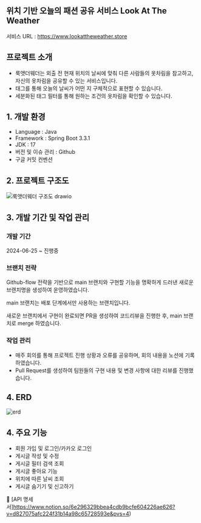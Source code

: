 ## 위치 기반 오늘의 패션 공유 서비스 Look At The Weather
서비스 URL : https://www.lookattheweather.store

## 프로젝트 소개

- 룩앳더웨더는 외출 전 현재 위치의 날씨에 맞춰 다른 사람들의 옷차림을 참고하고, 자신의 옷차림을 공유할 수 있는 서비스입니다.
- 태그를 통해 오늘의 날씨가 어떤 지 구체적으로 표현할 수 있습니다.
- 세분화된 태그 필터를 통해 원하는 조건의 옷차림을 확인할 수 있습니다.

## 1. 개발 환경

- Language : Java
- Framework : Spring Boot 3.3.1
- JDK : 17
- 버전 및 이슈 관리 : Github
- 구글 커밋 컨벤션

## 2. 프로젝트 구조도

![룩앳더웨더 구조도 drawio](https://github.com/user-attachments/assets/4474c3d9-2276-4bd8-8280-bb293d695867)

## 3. 개발 기간 및 작업 관리

### 개발 기간
2024-06-25 ~ 진행중

### 브랜치 전략
Github-flow 전략을 기반으로 main 브랜치와 구현할 기능을 명확하게 드러낸 새로운 브랜치명을 생성하여 운영하였습니다.

main 브랜치는 배포 단계에서만 사용하는 브랜치입니다.

새로운 브랜치에서 구현이 완료되면 PR을 생성하여 코드리뷰을 진행한 후, main 브랜치로 merge 하였습니다.

### 작업 관리
- 매주 회의를 통해 프로젝트 진행 상황과 오류를 공유하며, 회의 내용을 노션에 기록하였습니다.
- Pull Request를 생성하여 팀원들의 구현 내용 및 변경 사항에 대한 리뷰를 진행했습니다.

## 4. ERD

![erd](https://github.com/user-attachments/assets/70286034-0637-472d-8a30-5758214bc573)

## 4. 주요 기능
- 회원 가입 및 로그인/카카오 로그인
- 게시글 작성 및 수정
- 게시글 필터 검색 조회
- 게시글 좋아요 기능
- 위치에 따른 날씨 조회
- 게시글 숨기기 및 신고하기

📌 [API 명세서]https://www.notion.so/6e296329bbea4cdb9bcfe604226ae626?v=d827075afc224f31b14a98c65728593e&pvs=4)
